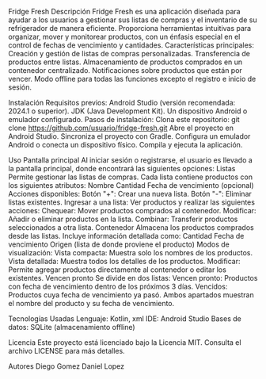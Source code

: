 Fridge Fresh
Descripción
Fridge Fresh es una aplicación diseñada para ayudar a los usuarios a gestionar sus listas de compras y el inventario de su refrigerador de manera eficiente. Proporciona herramientas intuitivas para organizar, mover y monitorear productos, con un énfasis especial en el control de fechas de vencimiento y cantidades.
Características principales:
Creación y gestión de listas de compras personalizadas.
Transferencia de productos entre listas.
Almacenamiento de productos comprados en un contenedor centralizado.
Notificaciones sobre productos que están por vencer.
Modo offline para todas las funciones excepto el registro e inicio de sesión.

Instalación
Requisitos previos:
Android Studio (versión recomendada: 2024.1 o superior).
JDK (Java Development Kit).
Un dispositivo Android o emulador configurado.
Pasos de instalación:
Clona este repositorio:
git clone https://github.com/usuario/fridge-fresh.git
Abre el proyecto en Android Studio.
Sincroniza el proyecto con Gradle.
Configura un emulador Android o conecta un dispositivo físico.
Compila y ejecuta la aplicación.

Uso
Pantalla principal
Al iniciar sesión o registrarse, el usuario es llevado a la pantalla principal, donde encontrará las siguientes opciones:
Listas
Permite gestionar las listas de compras.
Cada lista contiene productos con los siguientes atributos:
Nombre
Cantidad
Fecha de vencimiento (opcional)
Acciones disponibles:
Botón "+": Crear una nueva lista.
Botón "-": Eliminar listas existentes.
Ingresar a una lista: Ver productos y realizar las siguientes acciones:
Chequear: Mover productos comprados al contenedor.
Modificar: Añadir o eliminar productos en la lista.
Combinar: Transferir productos seleccionados a otra lista.
Contenedor
Almacena los productos comprados desde las listas.
Incluye información detallada como:
Cantidad
Fecha de vencimiento
Origen (lista de donde proviene el producto)
Modos de visualización:
Vista compacta: Muestra solo los nombres de los productos.
Vista detallada: Muestra todos los detalles de los productos.
Modificar: Permite agregar productos directamente al contenedor o editar los existentes.
Vencen pronto
Se divide en dos listas:
Vencen pronto: Productos con fecha de vencimiento dentro de los próximos 3 días.
Vencidos: Productos cuya fecha de vencimiento ya pasó.
Ambos apartados muestran el nombre del producto y su fecha de vencimiento.



Tecnologías Usadas
Lenguaje: Kotlin, xml
IDE: Android Studio
Bases de datos: SQLite (almacenamiento offline)

Licencia
Este proyecto está licenciado bajo la Licencia MIT. Consulta el archivo LICENSE para más detalles.

Autores
Diego Gomez
Daniel Lopez
